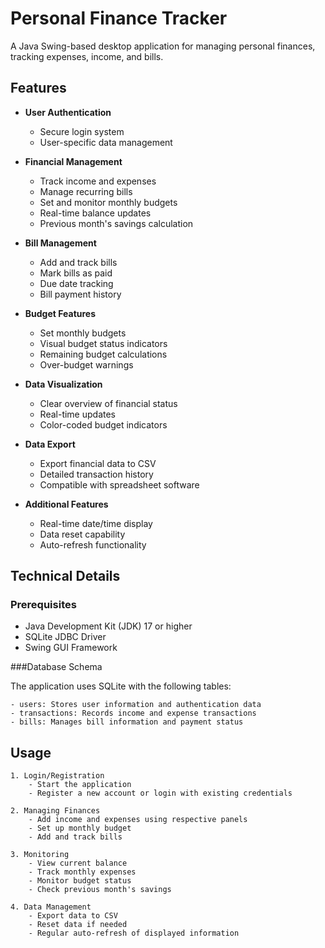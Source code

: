 # Personal Finance Tracker

A Java Swing-based desktop application for managing personal finances, tracking expenses, income, and bills.

## Features

- **User Authentication**
  - Secure login system
  - User-specific data management

- **Financial Management**
  - Track income and expenses
  - Manage recurring bills
  - Set and monitor monthly budgets
  - Real-time balance updates
  - Previous month's savings calculation

- **Bill Management**
  - Add and track bills
  - Mark bills as paid
  - Due date tracking
  - Bill payment history

- **Budget Features**
  - Set monthly budgets
  - Visual budget status indicators
  - Remaining budget calculations
  - Over-budget warnings

- **Data Visualization**
  - Clear overview of financial status
  - Real-time updates
  - Color-coded budget indicators

- **Data Export**
  - Export financial data to CSV
  - Detailed transaction history
  - Compatible with spreadsheet software

- **Additional Features**
  - Real-time date/time display
  - Data reset capability
  - Auto-refresh functionality

## Technical Details

### Prerequisites

- Java Development Kit (JDK) 17 or higher
- SQLite JDBC Driver
- Swing GUI Framework

###Database Schema

The application uses SQLite with the following tables:

    - users: Stores user information and authentication data
    - transactions: Records income and expense transactions
    - bills: Manages bill information and payment status

## Usage

    1. Login/Registration
        - Start the application
        - Register a new account or login with existing credentials

    2. Managing Finances
        - Add income and expenses using respective panels
        - Set up monthly budget
        - Add and track bills

    3. Monitoring
        - View current balance
        - Track monthly expenses
        - Monitor budget status
        - Check previous month's savings

    4. Data Management
        - Export data to CSV
        - Reset data if needed
        - Regular auto-refresh of displayed information

